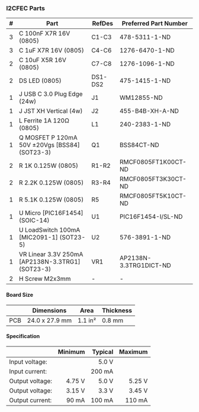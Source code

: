 ### I2CFEC Parts

|  # | Part                                             | RefDes  | Preferred Part Number         |
|---:|--------------------------------------------------|---------|-------------------------------|
|  3 | C 100nF X7R 16V (0805)                           | C1-C3   | 478-5311-1-ND                 |
|  3 | C 1uF X7R 16V (0805)                             | C4-C6   | 1276-6470-1-ND                |
|  2 | C 10uF X5R 16V (0805)                            | C7-C8   | 1276-1096-1-ND                |
|  2 | DS LED (0805)                                    | DS1-DS2 | 475-1415-1-ND                 |
|  1 | J USB C 3.0 Plug Edge (24w)                      | J1      | WM12855-ND                    |
|  1 | J JST XH Vertical (4w)                           | J2      | 455-B4B-XH-A-ND               |
|  1 | L Ferrite 1A 120Ω (0805)                         | L1      | 240-2383-1-ND                 |
|  1 | Q MOSFET P 120mA 50V ±20Vgs [BSS84] (SOT23-3)    | Q1      | BSS84CT-ND                    |
|  2 | R 1K 0.125W (0805)                               | R1-R2   | RMCF0805FT1K00CT-ND           |
|  2 | R 2.2K 0.125W (0805)                             | R3-R4   | RMCF0805FT3K30CT-ND           |
|  1 | R 5.1K 0.125W (0805)                             | R5      | RMCF0805FT5K10CT-ND           |
|  1 | U Micro [PIC16F1454] (SOIC-14)                   | U1      | PIC16F1454-I/SL-ND            |
|  1 | U LoadSwitch 100mA [MIC2091-1] (SOT23-5)         | U2      | 576-3891-1-ND                 |
|  1 | VR Linear 3.3V 250mA [AP2138N-3.3TRG1] (SOT23-3) | VR1     | AP2138N-3.3TRG1DICT-ND        |
|  2 | H Screw M2x3mm                                   | -       | -                             |


#### Board Size

|       |      Dimensions | Area    | Thickness |
|-------|-----------------|---------|-----------|
| PCB   |  24.0 x 27.9 mm | 1.1 in² |    0.8 mm |


#### Specification

|                 | Minimum | Typical | Maximum |
|-----------------|--------:|--------:|--------:|
| Input voltage:  |         |   5.0 V |         |
| Input current:  |         |  200 mA |         |
| Output voltage: |  4.75 V |   5.0 V |  5.25 V |
| Output voltage: |  3.15 V |   3.3 V |  3.45 V |
| Output current: |   90 mA |  100 mA |  110 mA |
